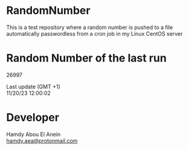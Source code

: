 # RandomNumber    
This is a test repository where a random number is pushed to a file automatically passwordless from a cron job in my Linux CentOS server    
# Random Number of the last run   
26997
      
Last update (GMT +1)    
11/20/23 12:00:02
# Developer    
Hamdy Abou El Anein   
hamdy.aea@protonmail.com
